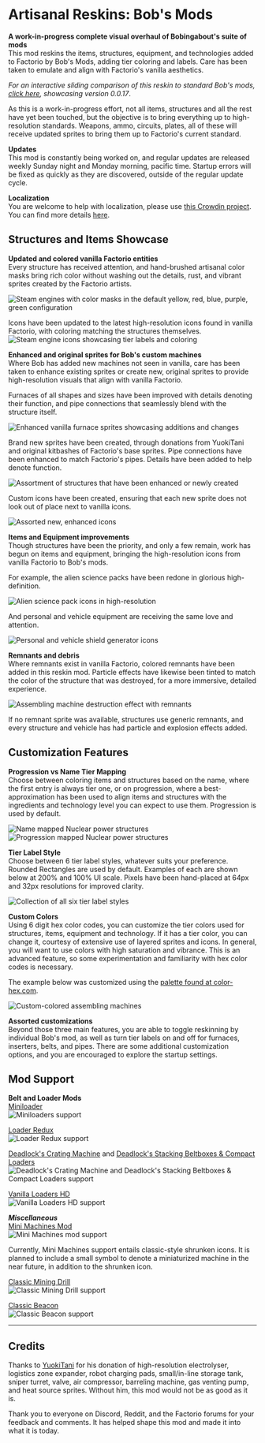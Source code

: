 # Artisanal Reskins: Bob's Mods

**A work-in-progress complete visual overhaul of Bobingabout's suite of mods**  
This mod reskins the items, structures, equipment, and technologies added to Factorio by Bob's Mods, adding tier coloring and labels. Care has been taken to emulate and align with Factorio's vanilla aesthetics.

*For an interactive sliding comparison of this reskin to standard Bob's mods, [click here](https://cdn.knightlab.com/libs/juxtapose/latest/embed/index.html?uid=ca4c1426-ce30-11ea-bf88-a15b6c7adf9a), showcasing version 0.0.17*.

As this is a work-in-progress effort, not all items, structures and all the rest have yet been touched, but the objective is to bring everything up to high-resolution standards. Weapons, ammo, circuits, plates, all of these will receive updated sprites to bring them up to Factorio's current standard.

**Updates**  
This mod is constantly being worked on, and regular updates are released weekly Sunday night and Monday morning, pacific time. Startup errors will be fixed as quickly as they are discovered, outside of the regular update cycle.

**Localization**  
You are welcome to help with localization, please use [this Crowdin project](https://crowdin.com/project/factorio-mods-localization). You can find more details [here](https://github.com/dima74/factorio-mods-localization#how-to-translate-using-crowdin).

## Structures and Items Showcase

**Updated and colored vanilla Factorio entities**  
Every structure has received attention, and hand-brushed artisanal color masks bring rich color without washing out the details, rust, and vibrant sprites created by the Factorio artists.

![Steam engines with color masks in the default yellow, red, blue, purple, green configuration](https://i.imgur.com/X9AT0Wi.png)

Icons have been updated to the latest high-resolution icons found in vanilla Factorio, with coloring matching the structures themselves.  
![Steam engine icons showcasing tier labels and coloring](https://i.imgur.com/ihvdCRp.png)

**Enhanced and original sprites for Bob's custom machines**  
Where Bob has added new machines not seen in vanilla, care has been taken to enhance existing sprites or create new, original sprites to provide high-resolution visuals that align with vanilla Factorio.

Furnaces of all shapes and sizes have been improved with details denoting their function, and pipe connections that seamlessly blend with the structure itself.

![Enhanced vanilla furnace sprites showcasing additions and changes](https://i.imgur.com/B8Sn3uP.png)

Brand new sprites have been created, through donations from YuokiTani and original kitbashes of Factorio's base sprites. Pipe connections have been enhanced to match Factorio's pipes. Details have been added to help denote function.

![Assortment of structures that have been enhanced or newly created](https://i.imgur.com/v87QjOY.png)

Custom icons have been created, ensuring that each new sprite does not look out of place next to vanilla icons.

![Assorted new, enhanced icons](https://i.imgur.com/v7fSQHG.png)

**Items and Equipment improvements**  
Though structures have been the priority, and only a few remain, work has begun on items and equipment, bringing the high-resolution icons from vanilla Factorio to Bob's mods.

For example, the alien science packs have been redone in glorious high-definition.

![Alien science pack icons in high-resolution](https://i.imgur.com/juwuEw7.png)

And personal and vehicle equipment are receiving the same love and attention.

![Personal and vehicle shield generator icons](https://i.imgur.com/D4260Hp.png)

**Remnants and debris**  
Where remnants exist in vanilla Factorio, colored remnants have been added in this reskin mod. Particle effects have likewise been tinted to match the color of the structure that was destroyed, for a more immersive, detailed experience.

![Assembling machine destruction effect with remnants](https://i.imgur.com/1gpnKS4.png)

If no remnant sprite was available, structures use generic remnants, and every structure and vehicle has had particle and explosion effects added.

## Customization Features

**Progression vs Name Tier Mapping**  
Choose between coloring items and structures based on the name, where the first entry is always tier one, or on progression, where a best-approximation has been used to align items and structures with the ingredients and technology level you can expect to use them. Progression is used by default.

![Name mapped Nuclear power structures](https://i.imgur.com/RP1kOfH.png) ![Progression mapped Nuclear power structures](https://i.imgur.com/H8oAdu1.png)

**Tier Label Style**  
Choose between 6 tier label styles, whatever suits your preference. Rounded Rectangles are used by default. Examples of each are shown below at 200% and 100% UI scale. Pixels have been hand-placed at 64px and 32px resolutions for improved clarity.

![Collection of all six tier label styles](https://i.imgur.com/JLj5If3.png)

**Custom Colors**  
Using 6 digit hex color codes, you can customize the tier colors used for structures, items, equipment and technology. If it has a tier color, you can change it, courtesy of extensive use of layered sprites and icons. In general, you will want to use colors with high saturation and vibrance. This is an advanced feature, so some experimentation and familiarity with hex color codes is necessary.

The example below was customized using the [palette found at color-hex.com](https://www.color-hex.com/color-palette/1063).

![Custom-colored assembling machines](https://i.imgur.com/mggboCk.png)

**Assorted customizations**  
Beyond those three main features, you are able to toggle reskinning by individual Bob's mod, as well as turn tier labels on and off for furnaces, inserters, belts, and pipes. There are some additional customization options, and you are encouraged to explore the startup settings.

## Mod Support

**Belt and Loader Mods**  
[Miniloader](https://mods.factorio.com/mod/miniloader)  
![Miniloaders support](https://i.imgur.com/2iThl8L.png)

[Loader Redux](https://mods.factorio.com/mod/LoaderRedux)  
![Loader Redux support](https://i.imgur.com/mgziNcc.png)

[Deadlock's Crating Machine](https://mods.factorio.com/mod/DeadlockCrating) and [Deadlock's Stacking Beltboxes & Compact Loaders](https://mods.factorio.com/mod/deadlock-beltboxes-loaders)  
![Deadlock's Crating Machine and Deadlock's Stacking Beltboxes & Compact Loaders support](https://i.imgur.com/AU6sZV0.png)

[Vanilla Loaders HD](https://mods.factorio.com/mod/vanilla-loaders-hd)  
![Vanilla Loaders HD support](https://i.imgur.com/3Il4oJG.png)

***Miscellaneous***  
[Mini Machines Mod](https://mods.factorio.com/mod/mini-machines)  
![Mini Machines mod support](https://i.imgur.com/Uz79AXO.png)

Currently, Mini Machines support entails classic-style shrunken icons. It is planned to include a small symbol to denote a miniaturized machine in the near future, in addition to the shrunken icon.

[Classic Mining Drill](https://mods.factorio.com/mod/classic-mining-drill)  
![Classic Mining Drill support](https://i.imgur.com/UAzFi8M.png)

[Classic Beacon](https://mods.factorio.com/mod/classic-beacon)  
![Classic Beacon support](https://i.imgur.com/c3vpgQO.png)

---

## Credits

Thanks to [YuokiTani](https://forums.factorio.com/memberlist.php?mode=viewprofile&u=1680) for his donation of high-resolution electrolyser, logistics zone expander, robot charging pads, small/in-line storage tank, sniper turret, valve, air compressor, barreling machine, gas venting pump, and heat source sprites. Without him, this mod would not be as good as it is.

Thank you to everyone on Discord, Reddit, and the Factorio forums for your feedback and comments. It has helped shape this mod and made it into what it is today.
